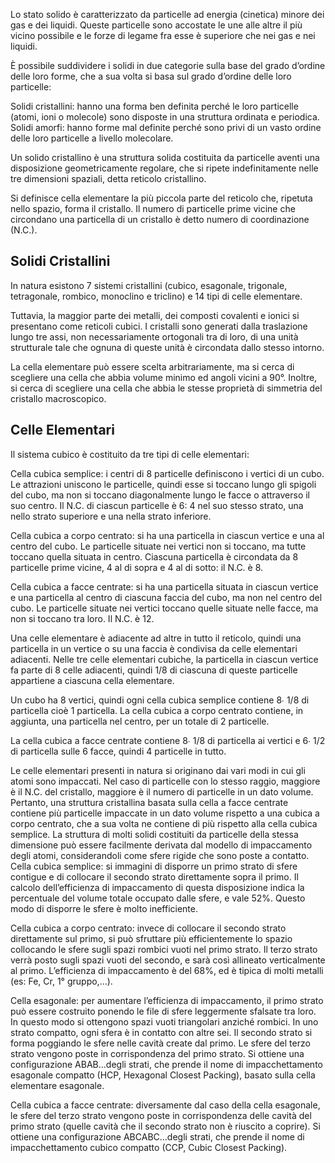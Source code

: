 Lo stato solido è caratterizzato da particelle ad energia (cinetica) minore dei gas e dei liquidi. Queste particelle sono accostate le une alle altre il più vicino possibile e le forze di legame fra esse è superiore che nei gas e nei liquidi.

È possibile suddividere i solidi in due categorie sulla base del grado d’ordine delle loro forme, che a sua volta si basa sul grado d’ordine delle loro particelle:

Solidi cristallini: hanno una forma ben definita perché le loro particelle (atomi, ioni o molecole) sono disposte in una struttura ordinata e periodica.
Solidi amorfi: hanno forme mal definite perché sono privi di un vasto ordine delle loro particelle a livello molecolare.

Un solido cristallino è una struttura solida costituita da particelle aventi una disposizione geometricamente regolare, che si ripete indefinitamente nelle tre dimensioni spaziali, detta reticolo cristallino.

Si definisce cella elementare la più piccola parte del reticolo che, ripetuta nello spazio, forma il cristallo. Il numero di particelle prime vicine che circondano una particella di un cristallo è detto numero di coordinazione (N.C.).

## Solidi Cristallini

In natura esistono 7 sistemi cristallini (cubico, esagonale, trigonale, tetragonale, rombico, monoclino e triclino) e 14 tipi di celle elementare.

Tuttavia, la maggior parte dei metalli, dei composti covalenti e ionici si presentano come reticoli cubici. I cristalli sono generati dalla traslazione lungo tre assi, non necessariamente ortogonali tra di loro, di una unità strutturale tale che ognuna di queste unità è circondata dallo
stesso intorno.

La cella elementare può essere scelta arbitrariamente, ma si cerca di scegliere una cella che abbia volume minimo ed angoli vicini a 90°. Inoltre, si cerca di scegliere una cella che abbia le stesse proprietà di simmetria del cristallo macroscopico.

## Celle Elementari

Il sistema cubico è costituito da tre tipi di celle elementari:

Cella cubica semplice: i centri di 8 particelle definiscono i vertici di un cubo. Le attrazioni uniscono le particelle, quindi esse si toccano lungo gli spigoli del cubo, ma non si toccano diagonalmente lungo le facce o attraverso il suo centro. Il N.C. di ciascun particelle è 6: 4 nel suo stesso strato, una nello strato superiore e una nella strato inferiore. 

Cella cubica a corpo centrato: si ha una particella in ciascun vertice e una al centro del cubo. Le particelle situate nei vertici non si toccano, ma tutte toccano quella situata in centro. Ciascuna particella è circondata da 8 particelle prime vicine, 4 al di sopra e 4 al di sotto: il N.C. è 8.

Cella cubica a facce centrate: si ha una particella situata in ciascun vertice e una particella al centro di ciascuna faccia del cubo, ma non nel centro del cubo. Le particelle situate nei vertici toccano quelle situate nelle facce, ma non si toccano tra loro. Il N.C. è 12.

Una celle elementare è adiacente ad altre in tutto il reticolo, quindi una particella in un vertice o su una faccia è condivisa da celle elementari adiacenti. Nelle tre celle elementari cubiche, la particella in ciascun vertice fa parte di 8 celle adiacenti, quindi 1/8 di ciascuna di queste particelle appartiene a ciascuna cella elementare.

Un cubo ha 8 vertici, quindi ogni cella cubica semplice contiene 8∙ 1/8 di particella cioè 1 particella.
La cella cubica a corpo centrato contiene, in aggiunta, una particella nel centro, per un totale di 2 particelle.

La cella cubica a facce centrate contiene 8∙ 1/8 di particella ai vertici e 6∙ 1/2 di particella sulle 6 facce, quindi 4 particelle in tutto.

Le celle elementari presenti in natura si originano dai vari modi in cui gli atomi sono impaccati. Nel caso di particelle con lo stesso raggio, maggiore è il N.C. del cristallo, maggiore è il numero di particelle in un dato volume. Pertanto, una struttura cristallina basata sulla cella a facce centrate contiene più particelle impaccate in un dato volume rispetto a una cubica a corpo centrato, che a sua volta ne contiene di più rispetto alla cella cubica semplice.
La struttura di molti solidi costituiti da particelle della stessa dimensione può essere facilmente derivata dal modello di impaccamento degli atomi, considerandoli come sfere rigide che sono poste a contatto.
Cella cubica semplice: si immagini di disporre un primo strato di sfere contigue e di collocare il secondo strato direttamente sopra il primo. Il calcolo dell’efficienza di impaccamento di questa disposizione indica la percentuale del volume totale occupato dalle sfere, e vale 52%. Questo modo di disporre le sfere è molto inefficiente.

Cella cubica a corpo centrato: invece di collocare il secondo strato direttamente sul primo, si può sfruttare più efficientemente lo spazio collocando le sfere sugli spazi rombici vuoti nel primo strato. Il terzo strato verrà posto sugli spazi vuoti del secondo, e sarà così allineato verticalmente al primo. L’efficienza di impaccamento è del 68%, ed è tipica di molti metalli (es: Fe, Cr, 1° gruppo,…).

Cella esagonale: per aumentare l’efficienza di impaccamento, il primo strato può essere costruito ponendo le file di sfere leggermente sfalsate tra loro. In questo modo si ottengono spazi vuoti triangolari anziché rombici. In uno strato compatto, ogni sfera è in contatto con altre sei. Il secondo strato si forma poggiando le sfere nelle cavità create dal primo.
Le sfere del terzo strato vengono poste in corrispondenza del primo strato. Si ottiene una configurazione ABAB…degli strati, che prende il nome di impacchettamento esagonale compatto (HCP, Hexagonal Closest Packing), basato sulla cella elementare esagonale.

Cella cubica a facce centrate: diversamente dal caso della cella esagonale, le sfere del terzo strato vengono poste in corrispondenza delle cavità del primo strato (quelle cavità che il secondo strato non è riuscito a coprire). Si ottiene una configurazione ABCABC…degli strati, che prende il nome di impacchettamento cubico compatto (CCP, Cubic Closest Packing).
